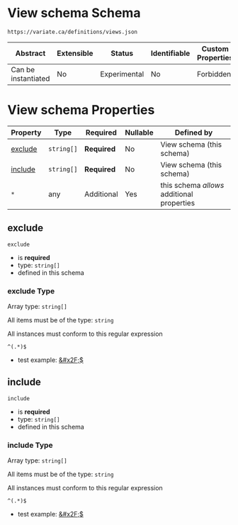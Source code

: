 # View schema Schema

```
https://variate.ca/definitions/views.json
```

| Abstract            | Extensible | Status       | Identifiable | Custom Properties | Additional Properties | Defined In                                         |
| ------------------- | ---------- | ------------ | ------------ | ----------------- | --------------------- | -------------------------------------------------- |
| Can be instantiated | No         | Experimental | No           | Forbidden         | Permitted             | [definitions/views.schema.json](views.schema.json) |

# View schema Properties

| Property            | Type       | Required     | Nullable | Defined by                                 |
| ------------------- | ---------- | ------------ | -------- | ------------------------------------------ |
| [exclude](#exclude) | `string[]` | **Required** | No       | View schema (this schema)                  |
| [include](#include) | `string[]` | **Required** | No       | View schema (this schema)                  |
| `*`                 | any        | Additional   | Yes      | this schema _allows_ additional properties |

## exclude

`exclude`

- is **required**
- type: `string[]`
- defined in this schema

### exclude Type

Array type: `string[]`

All items must be of the type: `string`

All instances must conform to this regular expression

```regex
^(.*)$
```

- test example: [&amp;#x2F;\$](<https://regexr.com/?expression=%5E(.*)%24&text=%2F%24>)

## include

`include`

- is **required**
- type: `string[]`
- defined in this schema

### include Type

Array type: `string[]`

All items must be of the type: `string`

All instances must conform to this regular expression

```regex
^(.*)$
```

- test example: [&amp;#x2F;\$](<https://regexr.com/?expression=%5E(.*)%24&text=%2F%24>)
